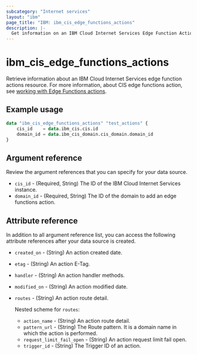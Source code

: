 ```yaml
---
subcategory: "Internet services"
layout: "ibm"
page_title: "IBM: ibm_cis_edge_functions_actions"
description: |-
  Get information on an IBM Cloud Internet Services Edge Function Actions.
---
```


# ibm_cis_edge_functions_actions
Retrieve information about an IBM Cloud Internet Services edge function actions resource. For more information, about CIS edge functions action, see [working with Edge Functions actions](https://cloud.ibm.com/docs/cis?topic=cis-edge-functions-actions).

## Example usage

```terraform
data "ibm_cis_edge_functions_actions" "test_actions" {
    cis_id    = data.ibm_cis.cis.id
    domain_id = data.ibm_cis_domain.cis_domain.domain_id
}
```
## Argument reference
Review the argument references that you can specify for your data source. 

- `cis_id` - (Required, String) The ID of the IBM Cloud Internet Services instance.
- `domain_id` - (Required, String) The ID of the domain to add an edge functions action.

## Attribute reference
In addition to all argument reference list, you can access the following attribute references after your data source is created. 

- `created_on` - (String) An action created date.
- `etag` - (String) An action E-Tag.
- `handler` - (String) An action handler methods.
- `modified_on` - (String) An action modified date.
- `routes` - (String) An action route detail.

  Nested scheme for `routes`:
	- `action_name` - (String) An action route detail.
	- `pattern_url` - (String) The Route pattern. It is a domain name in which the action is performed.
	- `request_limit_fail_open` - (String) An action request limit fail open.
	- `trigger_id` - (String) The Trigger ID of an action.
